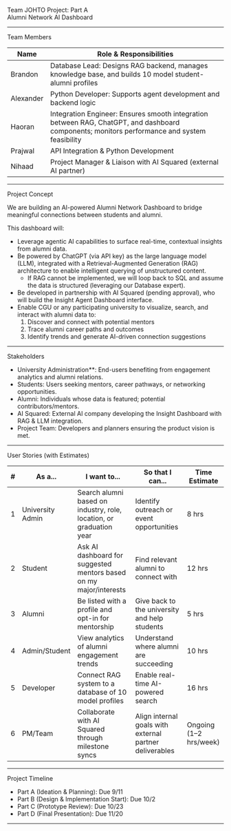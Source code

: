 Team JOHTO Project: Part A  
Alumni Network AI Dashboard

---

Team Members

| Name      | Role & Responsibilities  
|-----------|-------------------------
| Brandon   | Database Lead: Designs RAG backend, manages knowledge base, and builds 10 model student-alumni profiles 
| Alexander | Python Developer: Supports agent development and backend logic 
| Haoran    | Integration Engineer: Ensures smooth integration between RAG, ChatGPT, and dashboard components; monitors performance and system feasibility 
| Prajwal   | API Integration & Python Development 
| Nihaad    | Project Manager & Liaison with AI Squared (external AI partner) 

---

Project Concept

We are building an AI-powered Alumni Network Dashboard to bridge meaningful connections between students and alumni.  

This dashboard will:
- Leverage agentic AI capabilities to surface real-time, contextual insights from alumni data.  
- Be powered by ChatGPT (via API key) as the large language model (LLM), integrated with a Retrieval-Augmented Generation (RAG) architecture to enable intelligent querying of unstructured content.  
  - If RAG cannot be implemented, we will loop back to SQL and assume the data is structured (leveraging our Database expert).  
- Be developed in partnership with AI Squared (pending approval), who will build the Insight Agent Dashboard interface.  
- Enable CGU or any participating university to visualize, search, and interact with alumni data to:  
  1. Discover and connect with potential mentors  
  2. Trace alumni career paths and outcomes  
  3. Identify trends and generate AI-driven connection suggestions  

---

Stakeholders

- University Administration**: End-users benefiting from engagement analytics and alumni relations.  
- Students: Users seeking mentors, career pathways, or networking opportunities.  
- Alumni: Individuals whose data is featured; potential contributors/mentors.  
- AI Squared: External AI company developing the Insight Dashboard with RAG & LLM integration.  
- Project Team: Developers and planners ensuring the product vision is met.  

---

User Stories (with Estimates)
 
| # | As a...             | I want to...                                                        | So that I can...                                        | Time Estimate 
|---|---------------------|---------------------------------------------------------------------|---------------------------------------------------------|---------------
| 1 | University Admin    | Search alumni based on industry, role, location, or graduation year | Identify outreach or event opportunities                | 8 hrs 
| 2 | Student             | Ask AI dashboard for suggested mentors based on my major/interests  | Find relevant alumni to connect with                    | 12 hrs 
| 3 | Alumni              | Be listed with a profile and opt-in for mentorship                  | Give back to the university and help students           | 5 hrs 
| 4 | Admin/Student       | View analytics of alumni engagement trends                          | Understand where alumni are succeeding                  | 10 hrs 
| 5 | Developer           | Connect RAG system to a database of 10 model profiles               | Enable real-time AI-powered search                      | 16 hrs 
| 6 | PM/Team             | Collaborate with AI Squared through milestone syncs                 | Align internal goals with external partner deliverables | Ongoing (1–2 hrs/week) 

---

Project Timeline

- Part A (Ideation & Planning): Due 9/11  
- Part B (Design & Implementation Start): Due 10/2  
- Part C (Prototype Review): Due 10/23  
- Part D (Final Presentation): Due 11/20  

---
